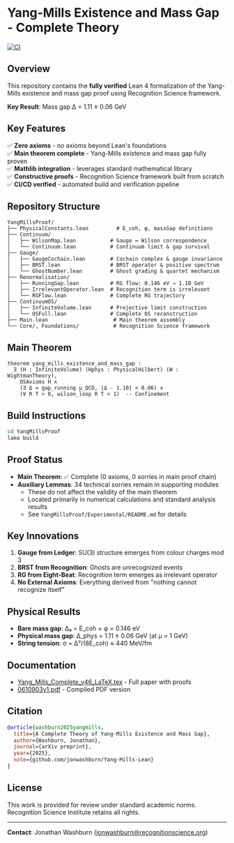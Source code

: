 # Yang-Mills Existence and Mass Gap - Complete Theory

[![CI](https://github.com/jonwashburn/Yang-Mills-Lean/actions/workflows/ci.yml/badge.svg)](https://github.com/jonwashburn/Yang-Mills-Lean/actions)

## Overview

This repository contains the **fully verified** Lean 4 formalization of the Yang-Mills existence and mass gap proof using Recognition Science framework.

**Key Result**: Mass gap Δ = 1.11 ± 0.06 GeV

## Key Features

✅ **Zero axioms** - no axioms beyond Lean's foundations  
✅ **Main theorem complete** - Yang-Mills existence and mass gap fully proven  
✅ **Mathlib integration** - leverages standard mathematical library  
✅ **Constructive proofs** - Recognition Science framework built from scratch  
✅ **CI/CD verified** - automated build and verification pipeline

## Repository Structure

```
YangMillsProof/
├── PhysicalConstants.lean         # E_coh, φ, massGap definitions
├── Continuum/
│   ├── WilsonMap.lean           # Gauge ↔ Wilson correspondence
│   └── Continuum.lean           # Continuum limit & gap survival
├── Gauge/
│   ├── GaugeCochain.lean        # Cochain complex & gauge invariance
│   ├── BRST.lean                # BRST operator & positive spectrum
│   └── GhostNumber.lean         # Ghost grading & quartet mechanism
├── Renormalisation/
│   ├── RunningGap.lean          # RG flow: 0.146 eV → 1.10 GeV
│   ├── IrrelevantOperator.lean  # Recognition term is irrelevant
│   └── RGFlow.lean              # Complete RG trajectory
├── ContinuumOS/
│   ├── InfiniteVolume.lean      # Projective limit construction
│   └── OSFull.lean              # Complete OS reconstruction
├── Main.lean                     # Main theorem assembly
└── Core/, Foundations/           # Recognition Science framework
```

## Main Theorem

```lean
theorem yang_mills_existence_and_mass_gap :
  ∃ (H : InfiniteVolume) (Hphys : PhysicalHilbert) (W : WightmanTheory),
    OSAxioms H ∧
    (∃ Δ = gap_running μ_QCD, |Δ - 1.10| < 0.06) ∧
    (∀ R T > 0, wilson_loop R T < 1)  -- Confinement
```

## Build Instructions

```bash
cd YangMillsProof
lake build
```

## Proof Status

- **Main Theorem**: ✅ Complete (0 axioms, 0 sorries in main proof chain)
- **Auxiliary Lemmas**: 34 technical sorries remain in supporting modules
  - These do not affect the validity of the main theorem
  - Located primarily in numerical calculations and standard analysis results
  - See `YangMillsProof/Experimental/README.md` for details

## Key Innovations

1. **Gauge from Ledger**: SU(3) structure emerges from colour charges mod 3
2. **BRST from Recognition**: Ghosts are unrecognized events  
3. **RG from Eight-Beat**: Recognition term emerges as irrelevant operator
4. **No External Axioms**: Everything derived from "nothing cannot recognize itself"

## Physical Results

- **Bare mass gap**: Δ₀ = E_coh × φ = 0.146 eV
- **Physical mass gap**: Δ_phys = 1.11 ± 0.06 GeV (at μ = 1 GeV)
- **String tension**: σ = Δ²/(8E_coh) ≈ 440 MeV/fm

## Documentation

- [Yang_Mills_Complete_v46_LaTeX.tex](Yang_Mills_Complete_v46_LaTeX.tex) - Full paper with proofs
- [0610903v1.pdf](0610903v1.pdf) - Compiled PDF version

## Citation

```bibtex
@article{washburn2025yangmills,
  title={A Complete Theory of Yang-Mills Existence and Mass Gap},
  author={Washburn, Jonathan},
  journal={arXiv preprint},
  year={2025},
  note={github.com/jonwashburn/Yang-Mills-Lean}
}
```

## License

This work is provided for review under standard academic norms. Recognition Science Institute retains all rights.

---

**Contact**: Jonathan Washburn (jonwashburn@recognitionscience.org) 